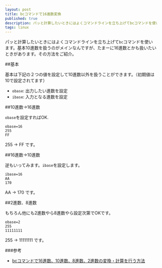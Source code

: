 ```yaml
---
layout: post
title: bcコマンドで16進数変換
published: true
description: パッと計算したいときにはよくコマンドラインを立ち上げてbcコマンドを使います。基本10進数を扱うのがメインなんですが、たまーに16進数とかも扱いたいときがあります。その方法をご紹介。
tags: linux
---
```


パッと計算したいときにはよくコマンドラインを立ち上げて`bc`コマンドを使います。基本10進数を扱うのがメインなんですが、たまーに16進数とかも扱いたいときがあります。その方法をご紹介。

##基本

基本は下記の２つの値を設定して10進数以外を扱うことができます。（初期値は10で設定されてます）

* `obase`: 出力したい進数を設定
* `ibase`: 入力となる進数を設定

##10進数→16進数

`obase`を設定すればOK.

    obase=16
    255
    FF

255 -> FF です。

##16進数→10進数

逆もいってみます。`ibase`を設定します。

    ibase=16
    AA
    170

AA -> 170 です。

##2進数、8進数

もちろん他にも2進数やら8進数やら設定次第でOKです。

    obase=2
    255
    11111111

255 -> 11111111 です。

###参考

* [bcコマンドで16進数、10進数、8進数、2進数の変換・計算を行う方法](http://linux.just4fun.biz/%E9%80%86%E5%BC%95%E3%81%8DUNIX%E3%82%B3%E3%83%9E%E3%83%B3%E3%83%89/bc%E3%82%B3%E3%83%9E%E3%83%B3%E3%83%89%E3%81%A716%E9%80%B2%E6%95%B0%E3%80%8110%E9%80%B2%E6%95%B0%E3%80%818%E9%80%B2%E6%95%B0%E3%80%812%E9%80%B2%E6%95%B0%E3%81%AE%E5%A4%89%E6%8F%9B%E3%83%BB%E8%A8%88%E7%AE%97%E3%82%92%E8%A1%8C%E3%81%86.html)
